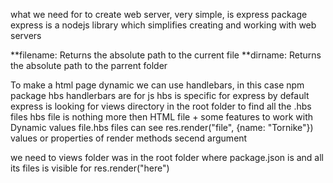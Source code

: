 what we need for to create web server, very simple, is express package
express is a nodejs library which simplifies creating and working with web servers

**filename: Returns the absolute path to the current file
**dirname: Returns the absolute path to the parrent folder

To make a html page dynamic we can use handlebars, in this case npm package hbs
handlerbars are for js hbs is specific for express
by default express is looking for views directory in the root folder to find all the .hbs files
hbs file is nothing more then HTML file + some features to work with Dynamic values
file.hbs files can see res.render("file", {name: "Tornike"}) values or properties of render methods secend argument

we need to views folder was in the root folder where package.json is
and all its files is visible for res.render("here")

